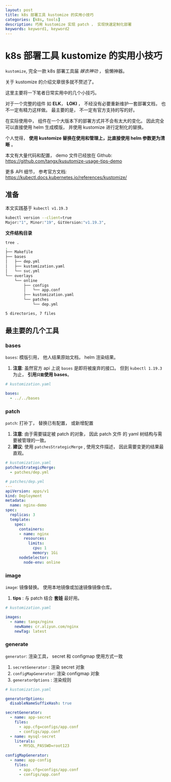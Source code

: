 ```yaml
---
layout: post
title: k8s 部署工具 kustomize 的实用小技巧
categories: [k8s, tools]
description: 巧用 kustomize 实现 patch ， 实现快速定制化部署
keywords: keyword1, keyword2
---
```


# k8s 部署工具 kustomize 的实用小技巧

`kustomize`, 完全一款 k8s 部署工具届 *嫁衣神功* ， 偷懒神器。

关于 kustomize 的介绍文章很多就不赘述了。 

这里主要将一下笔者日常实用中的几个小技巧。

对于一个完整的组件 如 **ELK**， **LOKI** ， 不经没有必要重新维护一套部署文档， 也不一定有精力这样做。 最主要的是， 不一定有官方支持的写的好。 

在实际使用中， 组件在一个大版本下的部署方式并不会有太大的变化。 因此完全可以直接使用 helm 生成模版， 并使用 kustomize 进行定制化的替换。

个人觉得， **使用 kustomize 替换在使用和管理上，比直接使用 helm 参数更为清晰** 。

本文有大量代码和配置， demo 文件已经放在 Github: https://github.com/tangx/kusutomize-usage-tips-demo

更多 API 细节， 参考官方文档: https://kubectl.docs.kubernetes.io/references/kustomize/

## 准备

本文实践基于 `kubectl v1.19.3` 

```bash
kubectl version --client=true
Major:"1", Minor:"19", GitVersion:"v1.19.3", 
```

**文件结构目录**

```bash
tree .
.
├── Makefile
├── bases
│   ├── dep.yml
│   ├── kustomization.yaml
│   └── svc.yml
└── overlays
    └── online
        ├── configs
        │   └── app.conf
        ├── kustomization.yaml
        └── patches
            └── dep.yml

5 directories, 7 files
```

## 最主要的几个工具

### bases

`bases`: 模版引用， 他人结果原始文档， helm 渲染结果。

1. **注意**: 虽然官方 api 上说 `bases` 是即将被废弃的接口。 但到 `kubectl 1.19.3` 为止， **引用`只能`使用 bases**。

```yaml
# kustomization.yaml

bases:
  - ../../bases
```

### patch

`patch`: 打补丁， 替换已有配置， 或新增配置

1. **注意**: 由于需要锚定被 patch 的对象， 因此 patch 文件 的 yaml 树结构与需要被管理的一致。
2. **建议**: 使用 `patchesStrategicMerge` , 使用文件描述， 因此需要变更的结果最直观。


```yaml
# kustomization.yaml
patchesStrategicMerge:
  - patches/dep.yml
```


```yaml
# patches/dep.yml
--- 
apiVersion: apps/v1
kind: Deployment
metadata:
  name: nginx-demo
spec:
  replicas: 3
  template:
    spec:
      containers:
      - name: nginx
        resources:
          limits:
            cpu: 1
            memory: 1Gi
      nodeSelector:
        node-env: online

```

### image

`image`: 镜像替换。 使用本地镜像或加速镜像镜像仓库。 
 
1. **tips** : 与 patch 结合 **套娃** 最好用。


```yaml
# kustomization.yaml

images:
  - name: tangx/nginx
    newName: cr.aliyun.com/nginx
    newTag: latest
```

### generate

`generator`: 渲染工具， secret 和 configmap 使用方式一致

1. `secretGenerator` : 渲染 secret 对象
2. `configMapGenerator`: 渲染 configmap 对象
3. `generatorOptions` : 渲染规则


```yaml
# kustomization.yaml

generatorOptions:
  disableNameSuffixHash: true

secretGenerator:
  - name: app-secret
    files:
      - app.cfg=configs/app.conf
      - configs/app.conf
  - name: mysql-secret
    literals:
      - MYSQL_PASSWD=root123
      
configMapGenerator:
  - name: app-config
    files:
      - app.cfg=configs/app.conf
      - configs/app.conf
```

